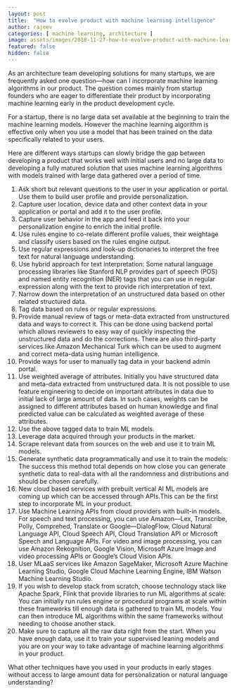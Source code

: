 ```yaml
---
layout: post
title:  "How to evolve product with machine learning intelligence"
author: rajeev
categories: [ machine learning, architecture ]
image: assets/images/2018-11-27-how-to-evolve-product-with-machine-learning-intelligence-1.png
featured: false
hidden: false
---
```

As an architecture team developing solutions for many startups, we are frequently asked one question—how can I incorporate machine learning algorithms in our product. The question comes mainly from startup founders who are eager to differentiate their product by incorporating machine learning early in the product development cycle.

For a startup, there is no large data set available at the beginning to train the machine learning models. However the machine learning algorithm is effective only when you use a model that has been trained on the data specifically related to your users.

Here are different ways startups can slowly bridge the gap between developing a product that works well with initial users and no large data to developing a fully matured solution that uses machine learning algorithms with models trained with large data gathered over a period of time.

1. Ask short but relevant questions to the user in your application or portal. Use them to build user profile and provide personalization.
2. Capture user location, device data and other context data in your application or portal and add it to the user profile.
3. Capture user behavior in the app and feed it back into your personalization engine to enrich the initial profile.
4. Use rules engine to co-relate different profile values, their weightage and classify users based on the rules engine output.
5. Use regular expressions and look-up dictionaries to interpret the free text for natural language understanding.
6. Use hybrid approach for text interpretation: Some natural language processing libraries like Stanford NLP provides part of speech (POS) and named entity recognition (NER) tags that you can use in regular expression along with the text to provide rich interpretation of text.
7. Narrow down the interpretation of an unstructured data based on other related structured data.
8. Tag data based on rules or regular expressions.
9. Provide manual review of tags or meta-data extracted from unstructured data and ways to correct it. This can be done using backend portal which allows reviewers to easy way of quickly inspecting the unstructured data and do the corrections. There are also third-party services like Amazon Mechanical Turk which can be used to augment and correct meta-data using human intelligence.
10. Provide ways for user to manually tag data in your backend admin portal.
11. Use weighted average of attributes. Initially you have structured data and meta-data extracted from unstructured data. It is not possible to use feature engineering to decide on important attributes in data due to initial lack of large amount of data. In such cases, weights can be assigned to different attributes based on human knowledge and final predicted value can be calculated as weighted average of these attributes.
12. Use the above tagged data to train ML models.
13. Leverage data acquired through your products in the market.
14. Scrape relevant data from sources on the web and use it to train ML models.
15. Generate synthetic data programmatically and use it to train the models: The success this method total depends on how close you can generate synthetic data to real-data with all the randomness and distributions and should be chosen carefully.
16. New cloud based services with prebuilt vertical AI ML models are coming up which can be accessed through APIs.This can be the first step to incorporate ML in your product.
17. Use Machine Learning APIs from cloud providers with built-in models. For speech and text processing, you can use Amazon—Lex, Transcribe, Polly, Comprehed, Translate or Google—DialogFlow, Cloud Natural Language API, Cloud Speech API, Cloud Translation API or Microsoft Speech and Language APIs. For video and image processing, you can use Amazon Rekognition, Google Vision, Microsoft Azure Image and video processing APIs or Google’s Cloud Vision APIs.
18. User MLaaS services like Amazon SageMaker, Microsoft Azure Machine Learning Studio, Google Cloud Machine Learning Engine, IBM Watson Machine Learning Studio.
19. If you wish to develop stack from scratch, choose technology stack like Apache Spark, Flink that provide libraries to run ML algorithms at scale: You can initially run rules engine or procedural programs at scale within these frameworks till enough data is gathered to train ML models. You can then introduce ML algorithms within the same frameworks without needing to choose another stack.
20. Make sure to capture all the raw data right from the start. When you have enough data, use it to train your supervised leaning models and you are on your way to take advantage of machine learning algorithms in your product.

What other techniques have you used in your products in early stages without access to large amount data for personalization or natural language understanding?
